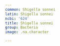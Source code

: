 ```yaml
---
common: Shigella sonnei
latin: Shigella sonnei
ncbi: '624'
title: Shigella sonnei
group: Bacteria
image: .na.character

---
```

